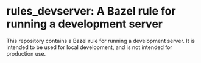 # rules_devserver: A Bazel rule for running a development server

This repository contains a Bazel rule for running a development server. It is
intended to be used for local development, and is not intended for production
use.